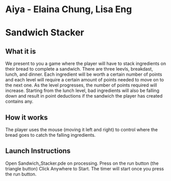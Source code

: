 # Aiya - Elaina Chung, Lisa Eng
# Sandwich Stacker
## What it is
  We present to you a game where the player will have to stack ingredients on their bread to complete a sandwich. There are three leevls, breakdast, lunch, and dinner. Each ingredient will be worth a certain number of points and each level will require a certain amount of points needed to move on to the next one. As the level progresses, the number of points required will increase. Starting from the lunch level, bad ingredients will also be falling down and result in point deductions if the sandwich the player has created contains any.
## How it works
  The player uses the mouse (moving it left and right) to control where the bread goes to catch the falling ingredients. 

## Launch Instructions
  Open Sandwich_Stacker.pde on processing. Press on the run button (the triangle button) Click Anywhere to Start. The timer will start once you press the run button.
